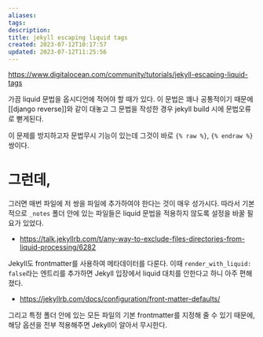 ```yaml
---
aliases: 
tags: 
description:
title: jekyll escaping liquid tags
created: 2023-07-12T10:17:57
updated: 2023-07-12T11:25:56
---
```

https://www.digitalocean.com/community/tutorials/jekyll-escaping-liquid-tags

가끔 liquid 문법을 옵시디언에 적어야 할 때가 있다. 이 문법은 꽤나 공통적이기 때문에 [[django reverse]]와 같이 대놓고 그 문법을 작성한 경우 jekyll build 시에 문법오류로 뻗게된다.

이 문제를 방지하고자 문법무시 기능이 있는데 그것이 바로 `{% raw %}`, `{% endraw %}` 쌍이다.

# 그런데,

그러면 매번 파일에 저 쌍을 파일에 추가하여야 한다는 것이 매우 성가시다. 따라서 기본적으로 `_notes` 폴더 안에 있는 파일들은 liquid 문법을 적용하지 않도록 설정을 바꿀 필요가 있었다. 

- https://talk.jekyllrb.com/t/any-way-to-exclude-files-directories-from-liquid-processing/6282

Jekyll도 frontmatter를 사용하여 메타데이터를 다룬다. 이때 `render_with_liquid: false`라는 엔트리를 추가하면 Jekyll 입장에서 liquid 대치를 안한다고 하니 아주 편해졌다.

- https://jekyllrb.com/docs/configuration/front-matter-defaults/

그리고 특정 폴더 안에 있는 모든 파일의 기본 frontmatter를 지정해 줄 수 있기 때문에, 해당 옵션을 전부 적용해주면 Jekyll이 알아서 무시한다.